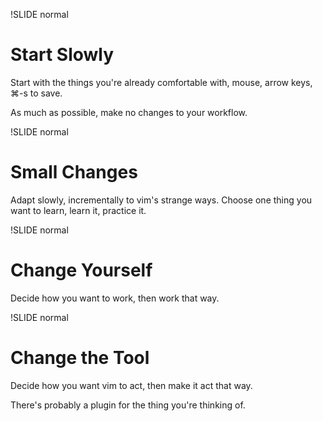 !SLIDE normal
# Start Slowly

Start with the things you're already comfortable with, mouse, arrow keys, ⌘-s to save.

As much as possible, make no changes to your workflow.

!SLIDE normal
# Small Changes

Adapt slowly, incrementally to vim's strange ways. Choose one thing you want to
learn, learn it, practice it.

!SLIDE normal
# Change Yourself

Decide how you want to work, then work that way.

!SLIDE normal
# Change the Tool

Decide how you want vim to act, then make it act that way.

There's probably a plugin for the thing you're thinking of.
